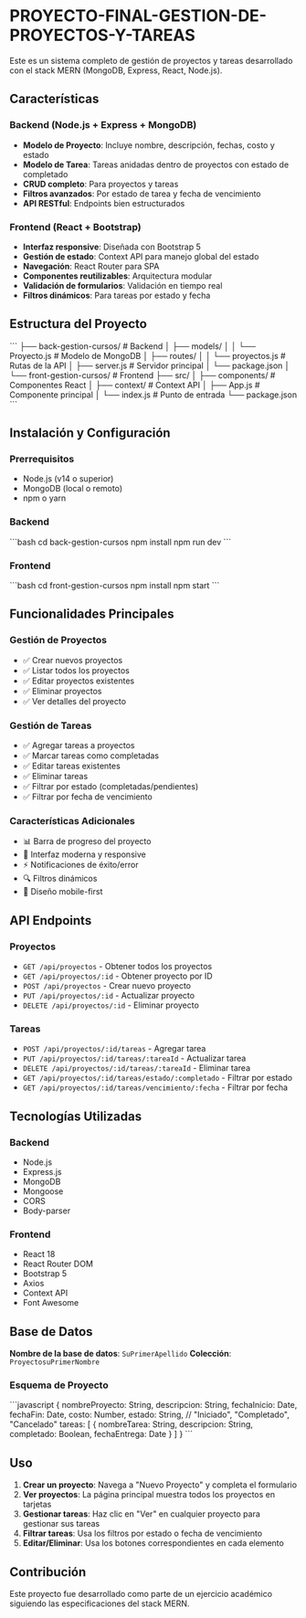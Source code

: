 # PROYECTO-FINAL-GESTION-DE-PROYECTOS-Y-TAREAS

Este es un sistema completo de gestión de proyectos y tareas desarrollado con el stack MERN (MongoDB, Express, React, Node.js).

## Características

### Backend (Node.js + Express + MongoDB)
- **Modelo de Proyecto**: Incluye nombre, descripción, fechas, costo y estado
- **Modelo de Tarea**: Tareas anidadas dentro de proyectos con estado de completado
- **CRUD completo**: Para proyectos y tareas
- **Filtros avanzados**: Por estado de tarea y fecha de vencimiento
- **API RESTful**: Endpoints bien estructurados

### Frontend (React + Bootstrap)
- **Interfaz responsive**: Diseñada con Bootstrap 5
- **Gestión de estado**: Context API para manejo global del estado
- **Navegación**: React Router para SPA
- **Componentes reutilizables**: Arquitectura modular
- **Validación de formularios**: Validación en tiempo real
- **Filtros dinámicos**: Para tareas por estado y fecha

## Estructura del Proyecto

\`\`\`
├── back-gestion-cursos/          # Backend
│   ├── models/
│   │   └── Proyecto.js           # Modelo de MongoDB
│   ├── routes/
│   │   └── proyectos.js          # Rutas de la API
│   ├── server.js                 # Servidor principal
│   └── package.json
│
└── front-gestion-cursos/         # Frontend
    ├── src/
    │   ├── components/           # Componentes React
    │   ├── context/              # Context API
    │   ├── App.js               # Componente principal
    │   └── index.js             # Punto de entrada
    └── package.json
\`\`\`

## Instalación y Configuración

### Prerrequisitos
- Node.js (v14 o superior)
- MongoDB (local o remoto)
- npm o yarn

### Backend
\`\`\`bash
cd back-gestion-cursos
npm install
npm run dev
\`\`\`

### Frontend
\`\`\`bash
cd front-gestion-cursos
npm install
npm start
\`\`\`

## Funcionalidades Principales

### Gestión de Proyectos
- ✅ Crear nuevos proyectos
- ✅ Listar todos los proyectos
- ✅ Editar proyectos existentes
- ✅ Eliminar proyectos
- ✅ Ver detalles del proyecto

### Gestión de Tareas
- ✅ Agregar tareas a proyectos
- ✅ Marcar tareas como completadas
- ✅ Editar tareas existentes
- ✅ Eliminar tareas
- ✅ Filtrar por estado (completadas/pendientes)
- ✅ Filtrar por fecha de vencimiento

### Características Adicionales
- 📊 Barra de progreso del proyecto
- 🎨 Interfaz moderna y responsive
- ⚡ Notificaciones de éxito/error
- 🔍 Filtros dinámicos
- 📱 Diseño mobile-first

## API Endpoints

### Proyectos
- `GET /api/proyectos` - Obtener todos los proyectos
- `GET /api/proyectos/:id` - Obtener proyecto por ID
- `POST /api/proyectos` - Crear nuevo proyecto
- `PUT /api/proyectos/:id` - Actualizar proyecto
- `DELETE /api/proyectos/:id` - Eliminar proyecto

### Tareas
- `POST /api/proyectos/:id/tareas` - Agregar tarea
- `PUT /api/proyectos/:id/tareas/:tareaId` - Actualizar tarea
- `DELETE /api/proyectos/:id/tareas/:tareaId` - Eliminar tarea
- `GET /api/proyectos/:id/tareas/estado/:completado` - Filtrar por estado
- `GET /api/proyectos/:id/tareas/vencimiento/:fecha` - Filtrar por fecha

## Tecnologías Utilizadas

### Backend
- Node.js
- Express.js
- MongoDB
- Mongoose
- CORS
- Body-parser

### Frontend
- React 18
- React Router DOM
- Bootstrap 5
- Axios
- Context API
- Font Awesome

## Base de Datos

**Nombre de la base de datos**: `SuPrimerApellido`
**Colección**: `ProyectosuPrimerNombre`

### Esquema de Proyecto
\`\`\`javascript
{
  nombreProyecto: String,
  descripcion: String,
  fechaInicio: Date,
  fechaFin: Date,
  costo: Number,
  estado: String, // "Iniciado", "Completado", "Cancelado"
  tareas: [
    {
      nombreTarea: String,
      descripcion: String,
      completado: Boolean,
      fechaEntrega: Date
    }
  ]
}
\`\`\`

## Uso

1. **Crear un proyecto**: Navega a "Nuevo Proyecto" y completa el formulario
2. **Ver proyectos**: La página principal muestra todos los proyectos en tarjetas
3. **Gestionar tareas**: Haz clic en "Ver" en cualquier proyecto para gestionar sus tareas
4. **Filtrar tareas**: Usa los filtros por estado o fecha de vencimiento
5. **Editar/Eliminar**: Usa los botones correspondientes en cada elemento

## Contribución

Este proyecto fue desarrollado como parte de un ejercicio académico siguiendo las especificaciones del stack MERN.
